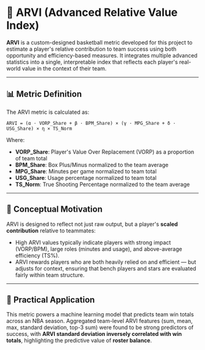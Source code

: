 # 📐 ARVI (Advanced Relative Value Index)

**ARVI** is a custom-designed basketball metric developed for this project to estimate a player's relative contribution to team success using both opportunity and efficiency-based measures. It integrates multiple advanced statistics into a single, interpretable index that reflects each player's real-world value in the context of their team.

---

## 📊 Metric Definition

The ARVI metric is calculated as:

```
ARVI = (α · VORP_Share + β · BPM_Share) × (γ · MPG_Share + δ · USG_Share) × η × TS_Norm
```

Where:
- **VORP_Share**: Player's Value Over Replacement (VORP) as a proportion of team total
- **BPM_Share**: Box Plus/Minus normalized to the team average
- **MPG_Share**: Minutes per game normalized to team total
- **USG_Share**: Usage percentage normalized to team total
- **TS_Norm**: True Shooting Percentage normalized to the team average

---

## 🎯 Conceptual Motivation

ARVI is designed to reflect not just raw output, but a player's **scaled contribution** relative to teammates:
- High ARVI values typically indicate players with strong impact (VORP/BPM), large roles (minutes and usage), and above-average efficiency (TS%).
- ARVI rewards players who are both heavily relied on and efficient — but adjusts for context, ensuring that bench players and stars are evaluated fairly within team structure.

---

## 🏀 Practical Application

This metric powers a machine learning model that predicts team win totals across an NBA season. Aggregated team-level ARVI features (sum, mean, max, standard deviation, top-3 sum) were found to be strong predictors of success, with **ARVI standard deviation inversely correlated with win totals**, highlighting the predictive value of **roster balance**.
